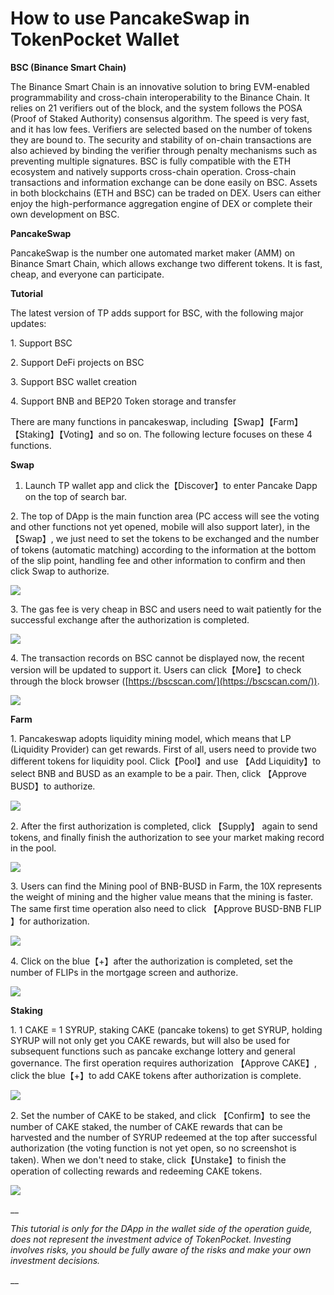 # How to use PancakeSwap in TokenPocket Wallet

**BSC (Binance Smart Chain)**&#x20;

The Binance Smart Chain is an innovative solution to bring EVM-enabled programmability and cross-chain interoperability to the Binance Chain. It relies on 21 verifiers out of the block, and the system follows the POSA (Proof of Staked Authority) consensus algorithm. The speed is very fast, and it has low fees. Verifiers are selected based on the number of tokens they are bound to. The security and stability of on-chain transactions are also achieved by binding the verifier through penalty mechanisms such as preventing multiple signatures. BSC is fully compatible with the ETH ecosystem and natively supports cross-chain operation. Cross-chain transactions and information exchange can be done easily on BSC. Assets in both blockchains (ETH and BSC) can be traded on DEX. Users can either enjoy the high-performance aggregation engine of DEX or complete their own development on BSC.

**PancakeSwap**&#x20;

PancakeSwap is the number one automated market maker (AMM) on Binance Smart Chain, which allows exchange two different tokens. It is fast, cheap, and everyone can participate.

**Tutorial**&#x20;

The latest version of TP adds support for BSC, with the following major updates:&#x20;

1\. Support BSC&#x20;

2\. Support DeFi projects on BSC&#x20;

3\. Support BSC wallet creation&#x20;

4\. Support BNB and BEP20 Token storage and transfer&#x20;

There are many functions in pancakeswap, including【Swap】【Farm】【Staking】【Voting】and so on. The following lecture focuses on these 4 functions.



**Swap**

1. Launch TP wallet app and click the【Discover】to enter Pancake Dapp on the top of search bar.

2\. The top of DApp is the main function area (PC access will see the voting and other functions not yet opened, mobile will also support later), in the 【Swap】, we just need to set the tokens to be exchanged and the number of tokens (automatic matching) according to the information at the bottom of the slip point, handling fee and other information to confirm and then click Swap to authorize.

![](https://tp-statics.tokenpocket.pro/token/tokenpocket-1618901944997.png)



3\. The gas fee is very cheap in BSC and users need to wait patiently for the successful exchange after the authorization is completed.

![](https://tp-statics.tokenpocket.pro/token/tokenpocket-1618902188627.png)



4\. The transaction records on BSC cannot be displayed now, the recent version will be updated to support it. Users can click【More】to check through the block browser ([https://bscscan.com/](https://bscscan.com/)).

![](https://tp-statics.tokenpocket.pro/token/tokenpocket-1618902264918.png)



**Farm**&#x20;

1\. Pancakeswap adopts liquidity mining model, which means that LP (Liquidity Provider) can get rewards. First of all, users need to provide two different tokens for liquidity pool. Click【Pool】and use 【Add Liquidity】to select BNB and BUSD as an example to be a pair. Then, click 【Approve BUSD】to authorize.

![](https://tp-statics.tokenpocket.pro/token/tokenpocket-1619159065171.png)



2\. After the first authorization is completed, click 【Supply】 again to send tokens, and finally finish the authorization to see your market making record in the pool.

![](https://tp-statics.tokenpocket.pro/token/tokenpocket-1619159107572.png)



3\. Users can find the Mining pool of BNB-BUSD in Farm, the 10X represents the weight of mining and the higher value means that the mining is faster. The same first time operation also need to click 【Approve BUSD-BNB FLIP 】for authorization.

![](https://tp-statics.tokenpocket.pro/token/tokenpocket-1619159149641.png)



4\. Click on the blue【+】after the authorization is completed, set the number of FLIPs in the mortgage screen and authorize.

![](https://tp-statics.tokenpocket.pro/token/tokenpocket-1619159196968.png)



**Staking**&#x20;

1\. 1 CAKE = 1 SYRUP, staking CAKE (pancake tokens) to get SYRUP, holding SYRUP will not only get you CAKE rewards, but will also be used for subsequent functions such as pancake exchange lottery and general governance. The first operation requires authorization 【Approve CAKE】, click the blue【+】to add CAKE tokens after authorization is complete.

![](https://tp-statics.tokenpocket.pro/token/tokenpocket-1619159265048.png)



2\. Set the number of CAKE to be staked, and click 【Confirm】to see the number of CAKE staked, the number of CAKE rewards that can be harvested and the number of SYRUP redeemed at the top after successful authorization (the voting function is not yet open, so no screenshot is taken). When we don't need to stake, click【Unstake】to finish the operation of collecting rewards and redeeming CAKE tokens.

![](https://tp-statics.tokenpocket.pro/token/tokenpocket-1619159312545.png)

__

_This tutorial is only for the DApp in the wallet side of the operation guide, does not represent the investment advice of TokenPocket. Investing involves risks, you should be fully aware of the risks and make your own investment decisions._

__

